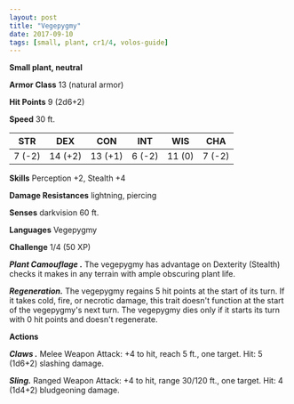 ```yaml
---
layout: post
title: "Vegepygmy"
date: 2017-09-10
tags: [small, plant, cr1/4, volos-guide]
---
```


**Small plant, neutral**

**Armor Class** 13 (natural armor)

**Hit Points** 9 (2d6+2)

**Speed** 30 ft.

|   STR   |   DEX   |   CON   |   INT   |   WIS   |   CHA   |
|:-----:|:-----:|:-----:|:-----:|:-----:|:-----:|
| 7 (-2) | 14 (+2) | 13 (+1) | 6 (-2) | 11 (0) | 7 (-2) |

**Skills** Perception +2, Stealth +4

**Damage Resistances** lightning, piercing

**Senses** darkvision 60 ft.

**Languages** Vegepygmy

**Challenge** 1/4 (50 XP)

***Plant Camouflage .*** The vegepygmy has advantage on Dexterity (Stealth) checks it makes in any terrain with ample obscuring plant life.

***Regeneration.*** The vegepygmy regains 5 hit points at the start of its turn. If it takes cold, fire, or necrotic damage, this trait doesn't function at the start of the vegepygmy's next turn. The vegepygmy dies only if it starts its turn with 0 hit points and doesn't regenerate.

**Actions**

***Claws .*** Melee Weapon Attack: +4 to hit, reach 5 ft., one target. Hit: 5 (1d6+2) slashing damage.

***Sling.*** Ranged Weapon Attack: +4 to hit, range 30/120 ft., one target. Hit: 4 (1d4+2) bludgeoning damage.


